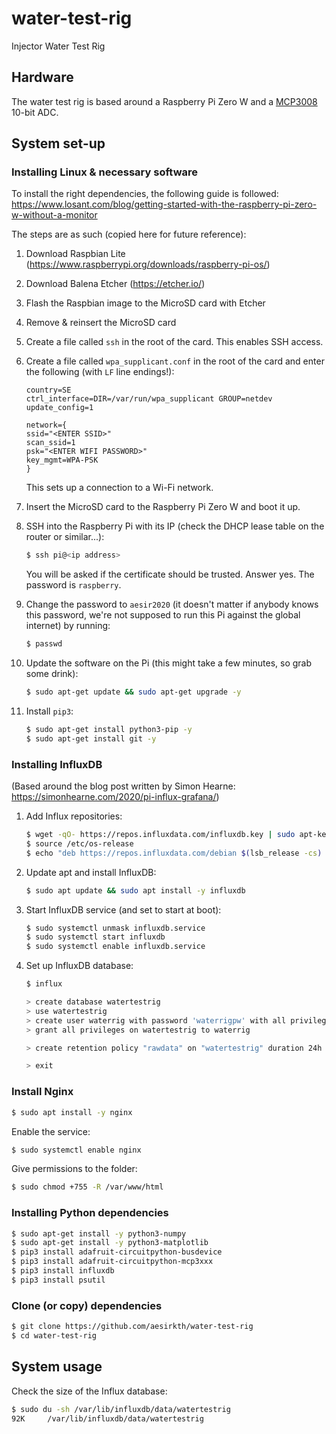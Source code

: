 # water-test-rig

Injector Water Test Rig

## Hardware

The water test rig is based around a Raspberry Pi Zero W and a [MCP3008](datasheets/MCP3008.pdf) 10-bit ADC.

## System set-up

### Installing Linux & necessary software

To install the right dependencies, the following guide is followed: https://www.losant.com/blog/getting-started-with-the-raspberry-pi-zero-w-without-a-monitor

The steps are as such (copied here for future reference):

1. Download Raspbian Lite (https://www.raspberrypi.org/downloads/raspberry-pi-os/)
2. Download Balena Etcher (https://etcher.io/)
3. Flash the Raspbian image to the MicroSD card with Etcher
4. Remove & reinsert the MicroSD card
5. Create a file called `ssh` in the root of the card. This enables SSH access.
6. Create a file called `wpa_supplicant.conf` in the root of the card and enter the following (with `LF` line endings!):

   ```
   country=SE
   ctrl_interface=DIR=/var/run/wpa_supplicant GROUP=netdev
   update_config=1

   network={
   ssid="<ENTER SSID>"
   scan_ssid=1
   psk="<ENTER WIFI PASSWORD>"
   key_mgmt=WPA-PSK
   }
   ```

   This sets up a connection to a Wi-Fi network.

7. Insert the MicroSD card to the Raspberry Pi Zero W and boot it up.
8. SSH into the Raspberry Pi with its IP (check the DHCP lease table on the router or similar...):
   ```bash
   $ ssh pi@<ip address>
   ```
   You will be asked if the certificate should be trusted. Answer yes.
   The password is `raspberry`.
9. Change the password to `aesir2020` (it doesn't matter if anybody knows this password, we're not supposed to run this Pi against the global internet) by running:
   ```bash
   $ passwd
   ```
10. Update the software on the Pi (this might take a few minutes, so grab some drink):
    ```bash
    $ sudo apt-get update && sudo apt-get upgrade -y
    ```
11. Install `pip3`:
    ```bash
    $ sudo apt-get install python3-pip -y
    $ sudo apt-get install git -y
    ```

### Installing InfluxDB

(Based around the blog post written by Simon Hearne: https://simonhearne.com/2020/pi-influx-grafana/)

1. Add Influx repositories:

   ```bash
   $ wget -qO- https://repos.influxdata.com/influxdb.key | sudo apt-key    add -
   $ source /etc/os-release
   $ echo "deb https://repos.influxdata.com/debian $(lsb_release -cs)   stable" | sudo tee /etc/apt/sources.list.d/influxdb.list
   ```

2. Update apt and install InfluxDB:

   ```bash
   $ sudo apt update && sudo apt install -y influxdb
   ```

3. Start InfluxDB service (and set to start at boot):

   ```bash
   $ sudo systemctl unmask influxdb.service
   $ sudo systemctl start influxdb
   $ sudo systemctl enable influxdb.service
   ```

4. Set up InfluxDB database:

   ```bash
   $ influx

   > create database watertestrig
   > use watertestrig
   > create user waterrig with password 'waterrigpw' with all privileges
   > grant all privileges on watertestrig to waterrig

   > create retention policy "rawdata" on "watertestrig" duration 24h replication 1 default

   > exit
   ```

### Install Nginx

```bash
$ sudo apt install -y nginx
```

Enable the service:

```bash
$ sudo systemctl enable nginx
```

Give permissions to the folder:

```bash
$ sudo chmod +755 -R /var/www/html
```

### Installing Python dependencies

```bash
$ sudo apt-get install -y python3-numpy
$ sudo apt-get install -y python3-matplotlib
$ pip3 install adafruit-circuitpython-busdevice
$ pip3 install adafruit-circuitpython-mcp3xxx
$ pip3 install influxdb
$ pip3 install psutil
```

### Clone (or copy) dependencies

```bash
$ git clone https://github.com/aesirkth/water-test-rig
$ cd water-test-rig
```

## System usage

Check the size of the Influx database:

```bash
$ sudo du -sh /var/lib/influxdb/data/watertestrig
92K     /var/lib/influxdb/data/watertestrig
```
